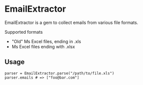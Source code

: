 EmailExtractor
==============
EmailExtractor is a gem to collect emails from various file formats.

Supported formats

  * "Old" Ms Excel files, ending in .xls
  * Ms Excel files ending with .xlsx

Usage
-----

    parser = EmailExtractor.parse("/path/to/file.xls")
    parser.emails # => ["foo@bar.com"]

